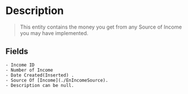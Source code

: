 # Description
> This entity contains the money you get from any Source of Income you may have implemented.


## Fields
	- Income ID
	- Number of Income
	- Date Created(Inserted) .
	- Source Of [Income](./EnIncomeSource).
	- Description can be null.